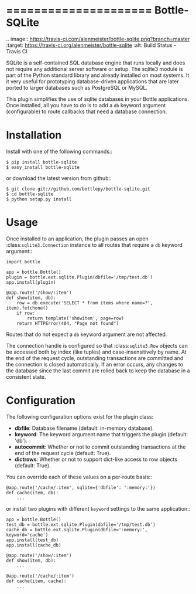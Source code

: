 =====================
Bottle-SQLite
=====================

.. image:: https://travis-ci.com/alenmeister/bottle-sqlite.png?branch=master
    :target: https://travis-ci.org/alenmeister/bottle-sqlite
    :alt: Build Status - Travis CI

SQLite is a self-contained SQL database engine that runs locally and does not 
require any additional server software or setup. The sqlite3 module is part of the 
Python standard library and already installed on most systems. It it very useful 
for prototyping database-driven applications that are later ported to larger 
databases such as PostgreSQL or MySQL. 

This plugin simplifies the use of sqlite databases in your Bottle applications. 
Once installed, all you have to do is to add a ``db`` keyword argument 
(configurable) to route callbacks that need a database connection.

Installation
===============

Install with one of the following commands::

    $ pip install bottle-sqlite
    $ easy_install bottle-sqlite

or download the latest version from github::

    $ git clone git://github.com/bottlepy/bottle-sqlite.git
    $ cd bottle-sqlite
    $ python setup.py install

Usage
===============

Once installed to an application, the plugin passes an open 
:class:`sqlite3.Connection` instance to all routes that require a ``db`` keyword 
argument::

    import bottle

    app = bottle.Bottle()
    plugin = bottle.ext.sqlite.Plugin(dbfile='/tmp/test.db')
    app.install(plugin)

    @app.route('/show/:item')
    def show(item, db):
        row = db.execute('SELECT * from items where name=?', item).fetchone()
        if row:
            return template('showitem', page=row)
        return HTTPError(404, "Page not found")

Routes that do not expect a ``db`` keyword argument are not affected.

The connection handle is configured so that :class:`sqlite3.Row` objects can be 
accessed both by index (like tuples) and case-insensitively by name. At the end of 
the request cycle, outstanding transactions are committed and the connection is 
closed automatically. If an error occurs, any changes to the database since the 
last commit are rolled back to keep the database in a consistent state.

Configuration
=============

The following configuration options exist for the plugin class:

* **dbfile**: Database filename (default: in-memory database).
* **keyword**: The keyword argument name that triggers the plugin (default: 'db').
* **autocommit**: Whether or not to commit outstanding transactions at the end of the request cycle (default: True).
* **dictrows**: Whether or not to support dict-like access to row objects (default: True).

You can override each of these values on a per-route basis:: 

    @app.route('/cache/:item', sqlite={'dbfile': ':memory:'})
    def cache(item, db):
        ...
   
or install two plugins with different ``keyword`` settings to the same application::

    app = bottle.Bottle()
    test_db = bottle.ext.sqlite.Plugin(dbfile='/tmp/test.db')
    cache_db = bottle.ext.sqlite.Plugin(dbfile=':memory:', keyword='cache')
    app.install(test_db)
    app.install(cache_db)

    @app.route('/show/:item')
    def show(item, db):
        ...

    @app.route('/cache/:item')
    def cache(item, cache):
        ...
